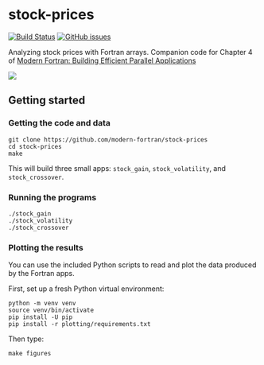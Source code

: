 # stock-prices

[![Build Status](https://travis-ci.org/modern-fortran/listings.svg?branch=master)](https://travis-ci.org/modern-fortran/stock-prices)
[![GitHub issues](https://img.shields.io/github/issues/modern-fortran/stock-prices.svg)](https://github.com/modern-fortran/stock-prices/issues)

Analyzing stock prices with Fortran arrays.
Companion code for Chapter 4 of [Modern Fortran: Building Efficient Parallel Applications](https://www.manning.com/books/modern-fortran?a_aid=modernfortran&a_bid=2dc4d442)

![](https://github.com/modern-fortran/stock-prices/blob/master/plotting/adjclose_multipanel.svg)

## Getting started

### Getting the code and data

```
git clone https://github.com/modern-fortran/stock-prices
cd stock-prices
make
```

This will build three small apps: `stock_gain`, `stock_volatility`, and `stock_crossover`.

### Running the programs

```
./stock_gain
./stock_volatility
./stock_crossover
```

### Plotting the results

You can use the included Python scripts to read and plot the data
produced by the Fortran apps.

First, set up a fresh Python virtual environment:

```
python -m venv venv
source venv/bin/activate
pip install -U pip
pip install -r plotting/requirements.txt
```

Then type:

```
make figures
```
